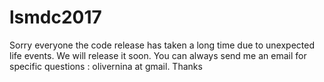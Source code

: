 # lsmdc2017
Sorry everyone the code release has taken a long time due to unexpected life events. We will release it soon. You can always send me an email for specific questions : olivernina at gmail. Thanks
